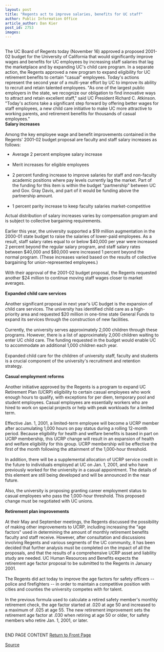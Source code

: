 ```yaml
---
layout: post
title: "Regents act to improve salaries, benefits for UC staff"
author: Public Information Office
article_author: Dan Kier
post_id: 2753
images:
---
```


<p>
  <b><br></b> The UC Board of Regents today (November 16) approved a proposed 2001-02 budget for the University of California that would significantly improve wages and benefits for UC employees by increasing staff salaries that lag the marketplace and by expanding UC's child care program. In a separate action, the Regents approved a new program to expand eligibility for UC retirement benefits to certain "casual" employees. Today's actions represent the second year of a multi-year effort by UC to improve its ability to recruit and retain talented employees. "As one of the largest public employers in the state, we recognize our obligation to find innovative ways to attract and retain excellent staff," said UC President Richard C. Atkinson. "Today's actions take a significant step forward by offering better wages for staff employees, a new child care initiative to make UC more attractive to working parents, and retirement benefits for thousands of casual employees." <b><br>
  Salary increases<br>
  <br></b> Among the key employee wage and benefit improvements contained in the Regents' 2001-02 budget proposal are faculty and staff salary increases as follows:
</p>
<ul>
  <li>Average 2 percent employee salary increase<br>
    <br>
  </li>
  <li>Merit increases for eligible employees<br>
    <br>
  </li>
  <li>2 percent funding increase to improve salaries for staff and non-faculty academic positions where pay levels currently lag the market. Part of the funding for this item is within the budget "partnership" between UC and Gov. Gray Davis, and part of it would be funding above the partnership amount.<br>
    <br>
  </li>
  <li>1 percent parity increase to keep faculty salaries market-competitive
  </li>
</ul>
<p>
  Actual distribution of salary increases varies by compensation program and is subject to collective bargaining requirements.<br>
  <br>
  Earlier this year, the university supported a $19 million augmentation in the 2000-01 state budget to raise the salaries of lower-paid employees. As a result, staff salary rates equal to or below $40,000 per year were increased 2 percent beyond the regular salary program, and staff salary rates between $40,000 and $80,000 were increased 1 percent beyond the normal program. (These increases varied based on the results of collective bargaining for union-represented employees.)<br>
  <br>
  With their approval of the 2001-02 budget proposal, the Regents requested another $24 million to continue moving staff wages closer to market averages.<br>
  <b><br>
  Expanded child care services<br>
  <br></b> Another significant proposal in next year's UC budget is the expansion of child care services. The university has identified child care as a high-priority area and requested $20 million in one-time state General Funds to expand its services through the construction of new facilities.<br>
  <br>
  Currently, the university serves approximately 2,000 children through these programs. However, there is a list of approximately 2,000 children waiting to enter UC child care. The funding requested in the budget would enable UC to accommodate an additional 1,000 children each year.<br>
  <br>
  Expanded child care for the children of university staff, faculty and students is a crucial component of the university's recruitment and retention strategy.<br>
  <b><br>
  Casual employment reforms<br>
  <br></b> Another initiative approved by the Regents is a program to expand UC Retirement Plan (UCRP) eligibility to certain casual employees who work enough hours to qualify, with exceptions for per diem, temporary pool and student employees. Casual employees are essentially workers who are hired to work on special projects or help with peak workloads for a limited term.<br>
  <br>
  Effective Jan. 1, 2001, a limited-term employee will become a UCRP member after accumulating 1,000 hours on pay status during a rolling 12-month period. Because eligibility for health and welfare benefits is based in part on UCRP membership, this UCRP change will result in an expansion of health and welfare eligibility for this group. UCRP membership will be effective the first of the month following the attainment of the 1,000-hour threshold.<br>
  <br>
  In addition, there will be a supplemental allocation of UCRP service credit in the future to individuals employed at UC on Jan. 1, 2001, and who have previously worked for the university in a casual appointment. The details of this element are still being developed and will be announced in the near future.<br>
  <br>
  Also, the university is proposing granting career employment status to casual employees who pass the 1,000-hour threshold. This proposed change must be negotiated with UC unions.<br>
  <b><br>
  Retirement plan improvements<br>
  <br></b> At their May and September meetings, the Regents discussed the possibility of making other improvements to UCRP, including increasing the "age factors" used in determining the amount of monthly retirement benefits faculty and staff receive. However, after consultation and discussions involving Regents and various segments of the UC community, it has been decided that further analysis must be completed on the impact of all the proposals, and that the results of a comprehensive UCRP asset and liability study are needed. UC Human Resources and Benefits expects the retirement age factor proposal to be submitted to the Regents in January 2001.<br>
  <br>
  The Regents did act today to improve the age factors for safety officers -- police and firefighters -- in order to maintain a competitive position with cities and counties the university competes with for talent.<br>
  <br>
  In the previous formula used to calculate a retired safety member's monthly retirement check, the age factor started at .020 at age 50 and increased to a maximum of .025 at age 55. The new retirement improvement sets the retirement age factor at .030 when retiring at age 50 or older, for safety members who retire Jan. 1, 2001, or later.
</p>
<p>
  <br>
  END PAGE CONTENT <a href="../../index.html">Return to Front Page</a> <img align="bottom" alt=" " border="0" height="1" src="../../images/trans.gif" width="385">
</p>
<p><a href="http://www1.ucsc.edu/currents/00-01/11-20/initiative.html" title="Permalink to initiative">Source</a></p>
